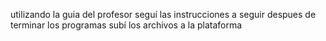 utilizando la guia del profesor 
seguí las instrucciones a seguir
despues de terminar los programas 
subí los archivos a la plataforma 
